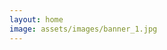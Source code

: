 ```yaml
---
layout: home
image: assets/images/banner_1.jpg
---
```

<style>
header.intro {
display: none;
}
</style>